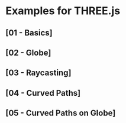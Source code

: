 # Examples for THREE.js 

## [01 - Basics]
## [02 - Globe]
## [03 - Raycasting]
## [04 - Curved Paths]
## [05 - Curved Paths on Globe]
